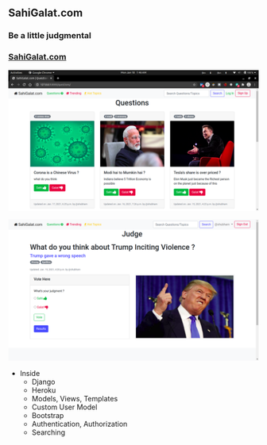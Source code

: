 ## SahiGalat.com

### Be a little judgmental

### [SahiGalat.com](https://sahigalatdj.herokuapp.com/)

![Snapshot](https://github.com/slk007/SahiGalat.com/blob/master/images/sahigalat_snapshot.png)

![Snapshot](https://github.com/slk007/SahiGalat.com/blob/master/images/sahigalat_snapshot2.png)


* Inside
    * Django
    * Heroku
    * Models, Views, Templates
    * Custom User Model
    * Bootstrap
    * Authentication, Authorization
    * Searching